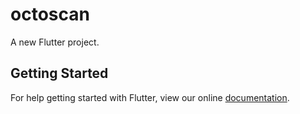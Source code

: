 # octoscan

A new Flutter project.

## Getting Started

For help getting started with Flutter, view our online
[documentation](https://flutter.io/).
